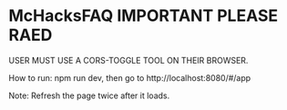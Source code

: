 # McHacksFAQ IMPORTANT PLEASE RAED

USER MUST USE A CORS-TOGGLE TOOL ON THEIR BROWSER.

How to run: npm run dev, then go to http://localhost:8080/#/app

Note: Refresh the page twice after it loads.

